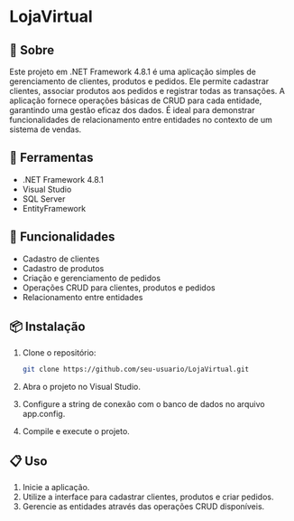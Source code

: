 # LojaVirtual

## 📕 Sobre

Este projeto em .NET Framework 4.8.1 é uma aplicação simples de gerenciamento de clientes, produtos e pedidos. Ele permite cadastrar clientes, associar produtos aos pedidos e registrar todas as transações. A aplicação fornece operações básicas de CRUD para cada entidade, garantindo uma gestão eficaz dos dados. É ideal para demonstrar funcionalidades de relacionamento entre entidades no contexto de um sistema de vendas.

## 🔨 Ferramentas

- .NET Framework 4.8.1
- Visual Studio
- SQL Server
- EntityFramework

## 🚀 Funcionalidades

- Cadastro de clientes
- Cadastro de produtos
- Criação e gerenciamento de pedidos
- Operações CRUD para clientes, produtos e pedidos
- Relacionamento entre entidades

## 📦 Instalação

1. Clone o repositório:
   ```bash
   git clone https://github.com/seu-usuario/LojaVirtual.git
   ```
2. Abra o projeto no Visual Studio.

3. Configure a string de conexão com o banco de dados no arquivo app.config.

4. Compile e execute o projeto.

## 📋 Uso

1. Inicie a aplicação.
2. Utilize a interface para cadastrar clientes, produtos e criar pedidos.
3. Gerencie as entidades através das operações CRUD disponíveis.
